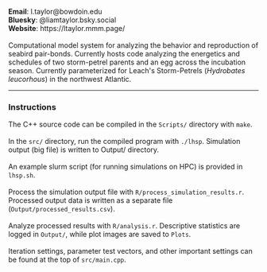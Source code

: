 
<p>
<strong>Email</strong>: 	   l.taylor@bowdoin.edu<br>
<strong>Bluesky</strong>:   @liamtaylor.bsky.social<br>
<strong>Website</strong>:   https://ltaylor.mmm.page/<br>
<br>
Computational model system for analyzing the behavior and reproduction of seabird pair-bonds. Currently hosts code analyzing the energetics and schedules of two storm-petrel parents and an egg across the incubation season. Currently parameterized for Leach's Storm-Petrels (<i>Hydrobates leucorhous</i>) in the northwest Atlantic.
</p>

---

<h3>Instructions</h3>
<p>
The C++ source code can be compiled in the <code>Scripts/</code> directory with <code>make</code>.
<br><br>
In the <code>src/</code> directory, run the compiled program with <code>./lhsp</code>. Simulation output (big file) is written to Output/ directory. 
<br><br>
An example slurm script (for running simulations on HPC) is provided in <code>lhsp.sh</code>.
<br><br>
Process the simulation output file with <code>R/process_simulation_results.r</code>. Processed output data is written as a separate file (<code>Output/processed_results.csv</code>).
<br><br>
Analyze processed results with <code>R/analysis.r</code>. Descriptive statistics are logged in <code>Output/</code>, while plot images are saved to <code>Plots</code>.
<br><br>
Iteration settings, parameter test vectors, and other important settings can be found at the top of <code>src/main.cpp</code>.
<br>